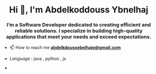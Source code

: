 <h1 align="center">Hi 👋, I'm Abdelkoddouss Ybnelhaj</h1>
<h3 align="center">I’m a Software Developer dedicated to creating efficient and reliable solutions. I specialize in building high-quality applications that meet your needs and exceed expectations.</h3>


- 📫 How to reach me **abdelkdoussebelhaje@gmail.com**

- *Language* : java , python , js
-  
